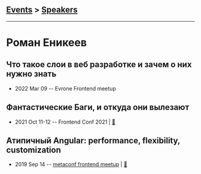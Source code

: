 ## [Events](../README.md) > [Speakers](../speakers.md)
---

# Роман Еникеев

## Что такое слои в веб разработке и зачем о них нужно знать
- 2022 Mar 09 -- Evrone Frontend meetup    
## Фантастические Баги, и откуда они вылезают
- 2021 Oct 11-12 -- Frontend Conf 2021  | [:notebook:](https://drive.google.com/file/d/1saJnKVvIuMN4vurNUEgnn8L2KdcyeMd4/view)  
## Атипичный Angular: performance, flexibility, customization
- 2019 Sep 14 -- [metaconf frontend meetup](https://youtu.be/G4OaStabjH4)  | [:notebook:](https://drive.google.com/file/d/1NsOcfT8ElqmARpY4LTQVngUTN9vmDnip/view)  
